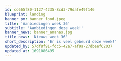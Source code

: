 ```yaml
---
id: cc665f80-1127-4235-8cd3-79dafe49f146
blueprint: landing
banner_pm: banner_food.jpeg
title: 'Aanbiedingen week 36'
subtitle: 'Aanbiedingen deze week!'
banner_news: banner_ananas.jpg
title_news: 'Nieuws week 36'
short_description: 'Er is veel gebeurd deze week!'
updated_by: 57df8f91-fdc5-42a7-af9a-27dbeef62037
updated_at: 1691086495
---
```

